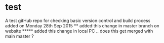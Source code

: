 # test
A test gitHub repo for checking basic version control and build process
added on Monday 28th Sep 2015
** added this change in master branch on website 
***** added this change in local PC .. does this get merged with main  master ? 
